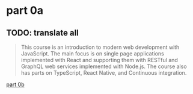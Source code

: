 # part 0a

## TODO: translate all

> This course is an introduction to modern web development with JavaScript. The main focus is on single page applications implemented with React and supporting them with RESTful and GraphQL web services implemented with Node.js. The course also has parts on TypeScript, React Native, and Continuous integration.

[part 0b](part_0/part_0b.md)